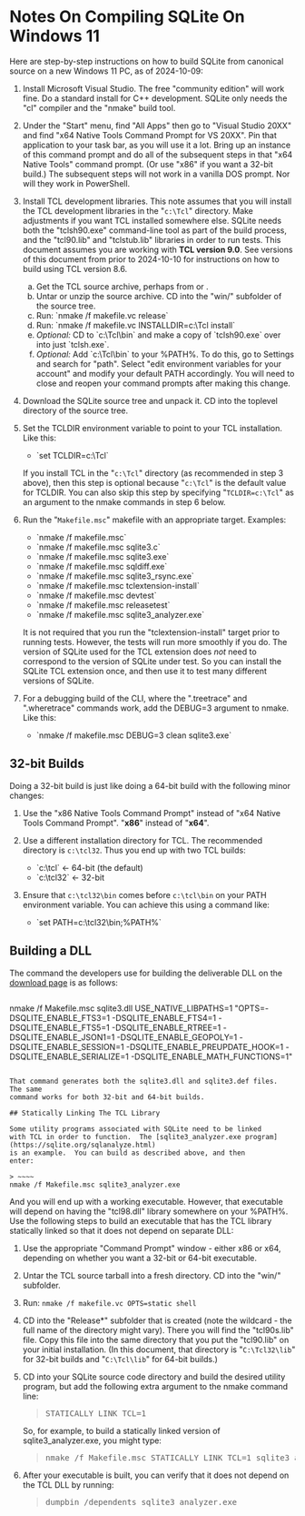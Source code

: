 # Notes On Compiling SQLite On Windows 11

Here are step-by-step instructions on how to build SQLite from
canonical source on a new Windows 11 PC, as of 2024-10-09:

  1.  Install Microsoft Visual Studio. The free "community edition" 
      will work fine.  Do a standard install for C++ development.
      SQLite only needs the
      "cl" compiler and the "nmake" build tool.

  2.  Under the "Start" menu, find "All Apps" then go to "Visual Studio 20XX"
      and find "x64 Native Tools Command Prompt for VS 20XX".  Pin that
      application to your task bar, as you will use it a lot.  Bring up
      an instance of this command prompt and do all of the subsequent steps
      in that "x64 Native Tools" command prompt.  (Or use "x86" if you want
      a 32-bit build.)  The subsequent steps will not work in a vanilla
      DOS prompt.  Nor will they work in PowerShell.

  3.  Install TCL development libraries.  This note assumes that you will
      install the TCL development libraries in the "`c:\Tcl`" directory.
      Make adjustments
      if you want TCL installed somewhere else.  SQLite needs both the
      "tclsh90.exe" command-line tool as part of the build process, and
      the "tcl90.lib" and "tclstub.lib" libraries in order to run tests.
      This document assumes you are working with <b>TCL version 9.0</b>.
      See versions of this document from prior to 2024-10-10 for
      instructions on how to build using TCL version 8.6.
      <ol type="a">
      <li>Get the TCL source archive, perhaps from
      <https://www.tcl.tk/software/tcltk/download.html>
      or <https://sqlite.org/tmp/tcl9.0.0.tar.gz>.
      <li>Untar or unzip the source archive.  CD into the "win/" subfolder
          of the source tree.
      <li>Run: `nmake /f makefile.vc release`
      <li>Run: `nmake /f makefile.vc INSTALLDIR=c:\Tcl install`
      <li><i>Optional:</i> CD to `c:\Tcl\bin` and make a copy of
          `tclsh90.exe` over into just `tclsh.exe`.
      <li><i>Optional:</i>
          Add `c:\Tcl\bin` to your %PATH%.  To do this, go to Settings
          and search for "path".  Select "edit environment variables for
          your account" and modify your default PATH accordingly.
          You will need to close and reopen your command prompts after
          making this change.
      </ol>

  4.  Download the SQLite source tree and unpack it. CD into the
      toplevel directory of the source tree.

  5.  Set the TCLDIR environment variable to point to your TCL installation.
      Like this:
      <ul>
      <li> `set TCLDIR=c:\Tcl`
      </ul>

      If you install TCL in the "`c:\Tcl`" directory (as recommended
      in step 3 above), then this step is optional because
      "`c:\Tcl`" is the default value for TCLDIR.  You can also skip this
      step by specifying "`TCLDIR=c:\Tcl`" as an argument to the nmake
      commands in step 6 below.

  6.  Run the "`Makefile.msc`" makefile with an appropriate target.
      Examples:
      <ul>
      <li>  `nmake /f makefile.msc`
      <li>  `nmake /f makefile.msc sqlite3.c`
      <li>  `nmake /f makefile.msc sqlite3.exe`
      <li>  `nmake /f makefile.msc sqldiff.exe`
      <li>  `nmake /f makefile.msc sqlite3_rsync.exe`
      <li>  `nmake /f makefile.msc tclextension-install`
      <li>  `nmake /f makefile.msc devtest`
      <li>  `nmake /f makefile.msc releasetest`
      <li>  `nmake /f makefile.msc sqlite3_analyzer.exe`
      </ul>

      It is not required that you run the "tclextension-install" target prior to
      running tests.  However, the tests will run more smoothly if you do.
      The version of SQLite used for the TCL extension does *not* need to
      correspond to the version of SQLite under test.  So you can install the
      SQLite TCL extension once, and then use it to test many different versions
      of SQLite.


  7.  For a debugging build of the CLI, where the ".treetrace" and ".wheretrace"
      commands work, add the DEBUG=3 argument to nmake.  Like this:
      <ul>
      <li> `nmake /f makefile.msc DEBUG=3 clean sqlite3.exe`
      </ul>
   

## 32-bit Builds

Doing a 32-bit build is just like doing a 64-bit build with the
following minor changes:

  1.  Use the "x86 Native Tools Command Prompt" instead of
      "x64 Native Tools Command Prompt".  "**x86**" instead of "**x64**".

  2.  Use a different installation directory for TCL.
      The recommended directory is `c:\tcl32`.  Thus you end up
      with two TCL builds:
      <ul>
      <li> `c:\tcl` &larr;  64-bit (the default)
      <li> `c:\tcl32` &larr;  32-bit
      </ul>

  3.  Ensure that `c:\tcl32\bin` comes before `c:\tcl\bin` on
      your PATH environment variable.  You can achieve this using
      a command like:
      <ul>
      <li>  `set PATH=c:\tcl32\bin;%PATH%`
      </ul>

## Building a DLL

The command the developers use for building the deliverable DLL on the 
[download page](https://sqlite.org/download.html) is as follows:

> ~~~~
nmake /f Makefile.msc sqlite3.dll USE_NATIVE_LIBPATHS=1 "OPTS=-DSQLITE_ENABLE_FTS3=1 -DSQLITE_ENABLE_FTS4=1 -DSQLITE_ENABLE_FTS5=1 -DSQLITE_ENABLE_RTREE=1 -DSQLITE_ENABLE_JSON1=1 -DSQLITE_ENABLE_GEOPOLY=1 -DSQLITE_ENABLE_SESSION=1 -DSQLITE_ENABLE_PREUPDATE_HOOK=1 -DSQLITE_ENABLE_SERIALIZE=1 -DSQLITE_ENABLE_MATH_FUNCTIONS=1"
~~~~

That command generates both the sqlite3.dll and sqlite3.def files.  The same
command works for both 32-bit and 64-bit builds.

## Statically Linking The TCL Library

Some utility programs associated with SQLite need to be linked
with TCL in order to function.  The [sqlite3_analyzer.exe program](https://sqlite.org/sqlanalyze.html)
is an example.  You can build as described above, and then
enter:

> ~~~~
nmake /f Makefile.msc sqlite3_analyzer.exe
~~~~

And you will end up with a working executable.  However, that executable
will depend on having the "tcl98.dll" library somewhere on your %PATH%.
Use the following steps to build an executable that has the TCL library
statically linked so that it does not depend on separate DLL:

  1.  Use the appropriate "Command Prompt" window - either x86 or
      x64, depending on whether you want a 32-bit or 64-bit executable.

  2.  Untar the TCL source tarball into a fresh directory.  CD into
      the "win/" subfolder.

  3.  Run: `nmake /f makefile.vc OPTS=static shell`

  4.  CD into the "Release*" subfolder that is created (note the
      wildcard - the full name of the directory might vary).  There
      you will find the "tcl90s.lib" file.  Copy this file into the
      same directory that you put the "tcl90.lib" on your initial
      installation.  (In this document, that directory is
      "`C:\Tcl32\lib`" for 32-bit builds and
      "`C:\Tcl\lib`" for 64-bit builds.)

  5.  CD into your SQLite source code directory and build the desired
      utility program, but add the following extra argument to the
      nmake command line:
      <blockquote><pre>
      STATICALLY_LINK_TCL=1
      </pre></blockquote>
      <p>So, for example, to build a statically linked version of
      sqlite3_analyzer.exe, you might type:
      <blockquote><pre>
      nmake /f Makefile.msc STATICALLY_LINK_TCL=1 sqlite3_analyzer.exe
      </pre></blockquote>

  6.  After your executable is built, you can verify that it does not
      depend on the TCL DLL by running:
      <blockquote><pre>
      dumpbin /dependents sqlite3_analyzer.exe
      </pre></blockquote>
